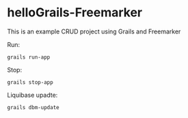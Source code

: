 helloGrails-Freemarker
======================

This is an example CRUD project using Grails and Freemarker

Run:

	grails run-app
	
Stop:

	grails stop-app

Liquibase upadte: 

	grails dbm-update

